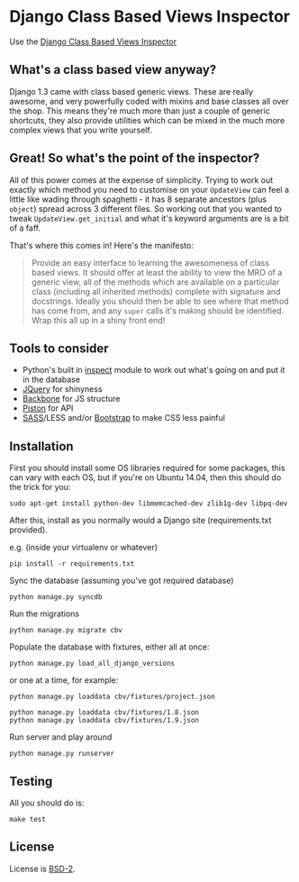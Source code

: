 Django Class Based Views Inspector
==================================

Use the [Django Class Based Views Inspector](http://ccbv.co.uk/)

What's a class based view anyway?
---------------------------------

Django 1.3 came with class based generic views. These are really awesome, and
very powerfully coded with mixins and base classes all over the shop. This
means they're much more than just a couple of generic shortcuts, they also
provide utilities which can be mixed in the much more complex views that you
write yourself.

Great! So what's the point of the inspector?
--------------------------------------------

All of this power comes at the expense of simplicity. Trying to work out
exactly which method you need to customise on your `UpdateView` can feel a
little like wading through spaghetti - it has 8 separate ancestors (plus
`object`) spread across 3 different files. So working out that you wanted to
tweak `UpdateView.get_initial` and what it's keyword arguments are is a bit of
a faff.

That's where this comes in! Here's the manifesto:

> Provide an easy interface to learning the awesomeness of class based views.
> It should offer at least the ability to view the MRO of a generic view, all
> of the methods which are available on a particular class (including all
> inherited methods) complete with signature and docstrings. Ideally you should
> then be able to see where that method has come from, and any `super` calls
> it's making should be identified. Wrap this all up in a shiny front end!

Tools to consider
-----------------

* Python's built in [inspect](http://docs.python.org/library/inspect.html)
  module to work out what's going on and put it in the database
* [JQuery](http://jquery.com) for shinyness
* [Backbone](http://documentcloud.github.com/backbone/) for JS structure
* [Piston](https://bitbucket.org/jespern/django-piston/wiki/Home) for API
* [SASS](http://sass-lang.com/)/LESS and/or
  [Bootstrap](http://twitter.github.com/bootstrap/) to make CSS less painful

Installation
------------

First you should install some OS libraries required for some packages, this can vary with each OS, but if you're on Ubuntu 14.04, then this should do the trick for you:

    sudo apt-get install python-dev libmemcached-dev zlib1g-dev libpq-dev

After this, install as you normally would a Django site (requirements.txt provided).

e.g. (inside your virtualenv or whatever)

    pip install -r requirements.txt

Sync the database (assuming you've got required database)

    python manage.py syncdb

Run the migrations

    python manage.py migrate cbv

Populate the database with fixtures, either all at once:

    python manage.py load_all_django_versions

or one at a time, for example:

    python manage.py loaddata cbv/fixtures/project.json

    python manage.py loaddata cbv/fixtures/1.8.json
    python manage.py loaddata cbv/fixtures/1.9.json

Run server and play around

    python manage.py runserver


Testing
-------

All you should do is:

    make test


License
--------
License is [BSD-2](http://opensource.org/licenses/BSD-2-Clause).

